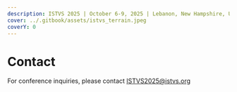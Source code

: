 ```yaml
---
description: ISTVS 2025 | October 6-9, 2025 | Lebanon, New Hampshire, USA
cover: ../.gitbook/assets/istvs_terrain.jpeg
coverY: 0
---
```


# Contact

For conference inquiries, please contact [ISTVS2025@istvs.org](mailto:ISTVS2025@istvs.org)

